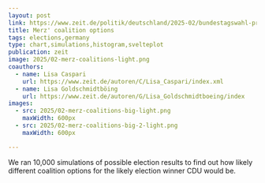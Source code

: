 ```yaml
---
layout: post
link: https://www.zeit.de/politik/deutschland/2025-02/bundestagswahl-prognose-fuenf-prozent-huerde-fdp-bsw-linke
title: Merz' coalition options
tags: elections,germany
type: chart,simulations,histogram,svelteplot
publication: zeit
image: 2025/02-merz-coalitions-light.png 
coauthors: 
  - name: Lisa Caspari 
    url: https://www.zeit.de/autoren/C/Lisa_Caspari/index.xml
  - name: Lisa Goldschmidtböing
    url: https://www.zeit.de/autoren/G/Lisa_Goldschmidtboeing/index
images: 
  - src: 2025/02-merz-coalitions-big-light.png 
    maxWidth: 600px
  - src: 2025/02-merz-coalitions-big-2-light.png 
    maxWidth: 600px

---
```


We ran 10,000 simulations of possible election results to find out how likely different coalition options for the likely election winner CDU would be. 